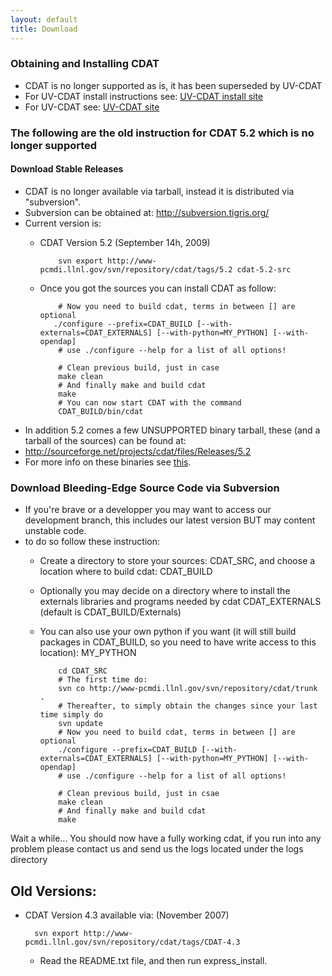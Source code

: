 ```yaml
---
layout: default
title: Download 
---
```

###  Obtaining and Installing CDAT

* CDAT is no longer supported as is, it has been superseded by UV-CDAT
* For UV-CDAT install instructions see: [UV-CDAT install site](http://uv-cdat.org/installing.html)
* For UV-CDAT see: [UV-CDAT site](http://uv-cdat.org)

###  The following are the old instruction for CDAT 5.2 which is no longer supported
####  Download Stable Releases

* CDAT is no longer available via tarball, instead it is distributed via "subversion". 
* Subversion can be obtained at: http://subversion.tigris.org/ 
* Current version is: 
  * CDAT Version 5.2 (September 14h, 2009)   

            svn export http://www-pcmdi.llnl.gov/svn/repository/cdat/tags/5.2 cdat-5.2-src

  * Once you got the sources you can install CDAT as follow: 

            # Now you need to build cdat, terms in between [] are optional
           ./configure --prefix=CDAT_BUILD [--with-externals=CDAT_EXTERNALS] [--with-python=MY_PYTHON] [--with-opendap]
            # use ./configure --help for a list of all options!

            # Clean previous build, just in case
            make clean
            # And finally make and build cdat
            make
            # You can now start CDAT with the command
            CDAT_BUILD/bin/cdat

 * In addition 5.2 comes a few UNSUPPORTED binary tarball, these (and a tarball of the sources) can be found at: 
 * [http://sourceforge.net/projects/cdat/files/Releases/5.2 ](http://sourceforge.net/projects/cdat/files/Releases/5.2)
 * For more info on these binaries see [this](copy_of_express-install.html).

###  Download Bleeding-Edge Source Code via Subversion

* If you're brave or a developper you may want to access our development branch, this includes our latest version BUT may content unstable code. 
* to do so follow these instruction: 
  * Create a directory to store your sources: CDAT_SRC, and choose a location where to build cdat: CDAT_BUILD 
  * Optionally you may decide on a directory where to install the externals libraries and programs needed by cdat CDAT_EXTERNALS (default is CDAT_BUILD/Externals) 
  * You can also use your own python if you want (it will still build packages in CDAT_BUILD, so you need to have write access to this location): MY_PYTHON   

            cd CDAT_SRC
            # The first time do:
            svn co http://www-pcmdi.llnl.gov/svn/repository/cdat/trunk .
            # Thereafter, to simply obtain the changes since your last time simply do
            svn update
            # Now you need to build cdat, terms in between [] are optional
            ./configure --prefix=CDAT_BUILD [--with-externals=CDAT_EXTERNALS] [--with-python=MY_PYTHON] [--with-opendap]
            # use ./configure --help for a list of all options!

            # Clean previous build, just in csae
            make clean
            # And finally make and build cdat
            make

Wait a while... You should now have a fully working cdat, if you run into any
problem please contact us and send us the logs located under the logs
directory

##  Old Versions:

* CDAT Version 4.3 available via: (November 2007)

        svn export http://www-pcmdi.llnl.gov/svn/repository/cdat/tags/CDAT-4.3

  * Read the README.txt file, and then run express_install.
